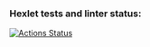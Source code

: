 ### Hexlet tests and linter status:
[![Actions Status](https://github.com/BrattKondrattenko/frontend-project-44/workflows/hexlet-check/badge.svg)](https://github.com/BrattKondrattenko/frontend-project-44/actions)